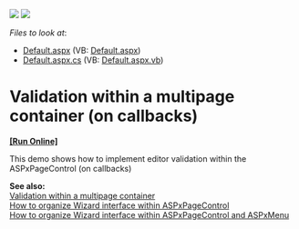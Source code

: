 <!-- default badges list -->
[![](https://img.shields.io/badge/Open_in_DevExpress_Support_Center-FF7200?style=flat-square&logo=DevExpress&logoColor=white)](https://supportcenter.devexpress.com/ticket/details/E334)
[![](https://img.shields.io/badge/📖_How_to_use_DevExpress_Examples-e9f6fc?style=flat-square)](https://docs.devexpress.com/GeneralInformation/403183)
<!-- default badges end -->
<!-- default file list -->
*Files to look at*:

* [Default.aspx](./CS/ValidationMultiplePagesCallbacks/Default.aspx) (VB: [Default.aspx](./VB/ValidationMultiplePagesCallbacks/Default.aspx))
* [Default.aspx.cs](./CS/ValidationMultiplePagesCallbacks/Default.aspx.cs) (VB: [Default.aspx.vb](./VB/ValidationMultiplePagesCallbacks/Default.aspx.vb))
<!-- default file list end -->
# Validation within a multipage container (on callbacks)
<!-- run online -->
**[[Run Online]](https://codecentral.devexpress.com/e334/)**
<!-- run online end -->


<p>This demo shows how to implement editor validation within the ASPxPageControl (on callbacks)</p><p><strong>See also:</strong><br />
<a href="https://www.devexpress.com/Support/Center/p/E12">Validation within a multipage container</a><br />
<a href="https://www.devexpress.com/Support/Center/p/E3050">How to organize Wizard interface within ASPxPageControl</a><br />
<a href="https://www.devexpress.com/Support/Center/p/E3052">How to organize Wizard interface within ASPxPageControl and ASPxMenu</a></p>

<br/>


